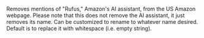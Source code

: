 Removes mentions of "Rufus," Amazon's AI assistant, from the US Amazon webpage. Please note that this does not remove the AI assistant, it just removes its name. Can be customized to rename to whatever name desired. Default is to replace it with whitespace (i.e. empty string).
